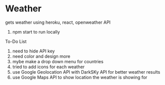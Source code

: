 # Weather

gets weather using heroku, react, openweather API

1. npm start to run locally

To-Do List

1. need to hide API key
2. need color and design more
3. mybe make a drop down menu for countries
4. tried to add icons for each weather
5. use Google Geolocation API with DarkSKy API for better weather results
6. use Google Maps API to show location the weather is showing for
